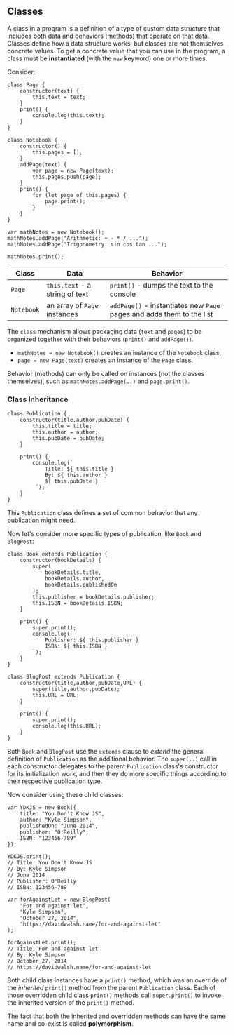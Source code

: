## Classes

A class in a program is a definition of a type of custom data structure that includes both data and behaviors (methods) that operate on that data.
Classes define how a data structure works, but classes are not themselves concrete values.
To get a concrete value that you can use in the program, a class must be **instantiated** (with the `new` keyword) one or more times.

Consider:

```
class Page {
    constructor(text) {
        this.text = text;
    }
    print() {
        console.log(this.text);
    }
}

class Notebook {
    constructor() {
        this.pages = [];
    }
    addPage(text) {
        var page = new Page(text);
        this.pages.push(page);
    }
    print() {
        for (let page of this.pages) {
            page.print();
        }
    }
}

var mathNotes = new Notebook();
mathNotes.addPage("Arithmetic: + - * / ...");
mathNotes.addPage("Trigonometry: sin cos tan ...");

mathNotes.print();
```

| Class      | Data                           | Behavior                                                              |
| ---------- | ------------------------------ | --------------------------------------------------------------------- |
| `Page`     | `this.text` - a string of text | `print()` - dumps the text to the console                             |
| `Notebook` | an array of `Page` instances   | `addPage()` - instantiates new `Page` pages and adds them to the list |

The `class` mechanism allows packaging data (`text` and `pages`) to be organized together with their behaviors (`print()` and `addPage()`).

- `mathNotes = new Notebook()` creates an instance of the `Notebook` class,
- `page = new Page(text)` creates an instance of the `Page` class.

Behavior (methods) can only be called on instances (not the classes themselves), such as `mathNotes.addPage(..)` and `page.print()`.

### Class Inheritance

```
class Publication {
    constructor(title,author,pubDate) {
        this.title = title;
        this.author = author;
        this.pubDate = pubDate;
    }

    print() {
        console.log(`
			Title: ${ this.title }
			By: ${ this.author }
			${ this.pubDate }
		 `);
    }
}
```

This `Publication` class defines a set of common behavior that any publication might need.

Now let's consider more specific types of publication, like `Book` and `BlogPost`:

```
class Book extends Publication {
    constructor(bookDetails) {
        super(
            bookDetails.title,
            bookDetails.author,
            bookDetails.publishedOn
        );
        this.publisher = bookDetails.publisher;
        this.ISBN = bookDetails.ISBN;
    }

    print() {
        super.print();
        console.log(`
			Publisher: ${ this.publisher }
			ISBN: ${ this.ISBN }
		`);
    }
}

class BlogPost extends Publication {
    constructor(title,author,pubDate,URL) {
        super(title,author,pubDate);
        this.URL = URL;
    }

    print() {
        super.print();
        console.log(this.URL);
    }
}
```

Both `Book` and `BlogPost` use the `extends` clause to _extend_ the general definition of `Publication` as the additional behavior. The `super(..)` call in each constructor delegates to the parent `Publication` class's constructor for its initialization work, and then they do more specific things according to their respective publication type.

Now consider using these child classes:

```
var YDKJS = new Book({
    title: "You Don't Know JS",
    author: "Kyle Simpson",
    publishedOn: "June 2014",
    publisher: "O'Reilly",
    ISBN: "123456-789"
});

YDKJS.print();
// Title: You Don't Know JS
// By: Kyle Simpson
// June 2014
// Publisher: O'Reilly
// ISBN: 123456-789

var forAgainstLet = new BlogPost(
    "For and against let",
    "Kyle Simpson",
    "October 27, 2014",
    "https://davidwalsh.name/for-and-against-let"
);

forAgainstLet.print();
// Title: For and against let
// By: Kyle Simpson
// October 27, 2014
// https://davidwalsh.name/for-and-against-let
```

Both child class instances have a `print()` method, which was an override of the _inherited_ `print()` method from the parent `Publication` class. Each of those overridden child class `print()` methods call `super.print()` to invoke the inherited version of the `print()` method.

The fact that both the inherited and overridden methods can have the same name and co-exist is called **polymorphism**.
